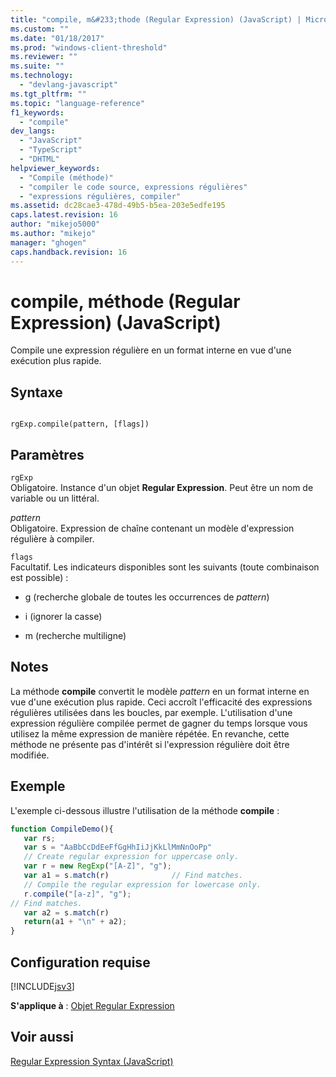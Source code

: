 ```yaml
---
title: "compile, m&#233;thode (Regular Expression) (JavaScript) | Microsoft Docs"
ms.custom: ""
ms.date: "01/18/2017"
ms.prod: "windows-client-threshold"
ms.reviewer: ""
ms.suite: ""
ms.technology: 
  - "devlang-javascript"
ms.tgt_pltfrm: ""
ms.topic: "language-reference"
f1_keywords: 
  - "compile"
dev_langs: 
  - "JavaScript"
  - "TypeScript"
  - "DHTML"
helpviewer_keywords: 
  - "Compile (méthode)"
  - "compiler le code source, expressions régulières"
  - "expressions régulières, compiler"
ms.assetid: dc28cae3-478d-49b5-b5ea-203e5edfe195
caps.latest.revision: 16
author: "mikejo5000"
ms.author: "mikejo"
manager: "ghogen"
caps.handback.revision: 16
---
```

# compile, m&#233;thode (Regular Expression) (JavaScript)
Compile une expression régulière en un format interne en vue d'une exécution plus rapide.  
  
## Syntaxe  
  
```  
  
rgExp.compile(pattern, [flags])   
```  
  
## Paramètres  
 `rgExp`  
 Obligatoire.  Instance d'un objet **Regular Expression**.  Peut être un nom de variable ou un littéral.  
  
 *pattern*  
 Obligatoire.  Expression de chaîne contenant un modèle d'expression régulière à compiler.  
  
 `flags`  
 Facultatif.  Les indicateurs disponibles sont les suivants \(toute combinaison est possible\) :  
  
-   g \(recherche globale de toutes les occurrences de *pattern*\)  
  
-   i \(ignorer la casse\)  
  
-   m \(recherche multiligne\)  
  
## Notes  
 La méthode **compile** convertit le modèle *pattern* en un format interne en vue d'une exécution plus rapide.  Ceci accroît l'efficacité des expressions régulières utilisées dans les boucles, par exemple.  L'utilisation d'une expression régulière compilée permet de gagner du temps lorsque vous utilisez la même expression de manière répétée.  En revanche, cette méthode ne présente pas d'intérêt si l'expression régulière doit être modifiée.  
  
## Exemple  
 L'exemple ci\-dessous illustre l'utilisation de la méthode **compile** :  
  
```javascript  
function CompileDemo(){  
   var rs;  
   var s = "AaBbCcDdEeFfGgHhIiJjKkLlMmNnOoPp"  
   // Create regular expression for uppercase only.  
   var r = new RegExp("[A-Z]", "g");  
   var a1 = s.match(r)              // Find matches.  
   // Compile the regular expression for lowercase only.  
   r.compile("[a-z]", "g");  
// Find matches.  
   var a2 = s.match(r)                
   return(a1 + "\n" + a2);  
}  
```  
  
## Configuration requise  
 [!INCLUDE[jsv3](../../javascript/reference/includes/jsv3-md.md)]  
  
 **S'applique à** : [Objet Regular Expression](../../javascript/reference/regular-expression-object-javascript.md)  
  
## Voir aussi  
 [Regular Expression Syntax \(JavaScript\)](http://msdn.microsoft.com/fr-fr/ab0766e1-7037-45ed-aa23-706f58358c0e)